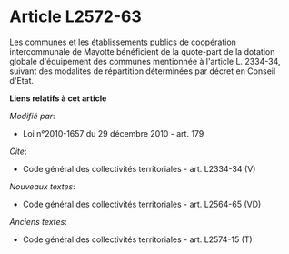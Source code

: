 # Article L2572-63

Les communes et les établissements publics de coopération intercommunale de Mayotte bénéficient de la quote-part de la
dotation globale d'équipement des communes mentionnée à l'article L. 2334-34, suivant des modalités de répartition
déterminées par décret en Conseil d'Etat.

**Liens relatifs à cet article**

_Modifié par_:

  - Loi n°2010-1657 du 29 décembre 2010 - art. 179

_Cite_:

  - Code général des collectivités territoriales - art. L2334-34 (V)

_Nouveaux textes_:

  - Code général des collectivités territoriales - art. L2564-65 (VD)

_Anciens textes_:

  - Code général des collectivités territoriales - art. L2574-15 (T)
